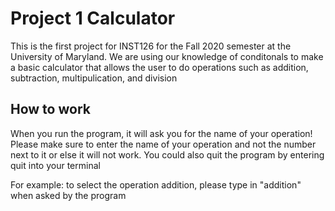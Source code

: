 
# Project 1 Calculator 

This is the first project for INST126 for the Fall 2020 semester at the University of Maryland.
We are using our knowledge of conditonals to make a basic calculator that allows the user to do 
operations such as addition, subtraction, multipulication, and division 

## How to work 

When you run the program, it will ask you for the name of your operation! 
Please make sure to enter the name of your operation and not the number next to it 
or else it will not work. You could also quit the program by entering quit into your terminal 


For example: to select the operation addition, please type in "addition" when asked by the program 


